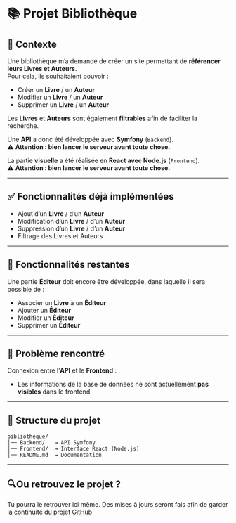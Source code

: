 # 📚 Projet Bibliothèque

## 📖 Contexte  
Une bibliothèque m’a demandé de créer un site permettant de **référencer leurs Livres et Auteurs**.  
Pour cela, ils souhaitaient pouvoir :  
- Créer un **Livre** / un **Auteur**  
- Modifier un **Livre** / un **Auteur**  
- Supprimer un **Livre** / un **Auteur**  

Les **Livres** et **Auteurs** sont également **filtrables** afin de faciliter la recherche.  

Une **API** a donc été développée avec **Symfony** (`Backend`).  
⚠️ **Attention : bien lancer le serveur avant toute chose.**  

La partie **visuelle** a été réalisée en **React avec Node.js** (`Frontend`).  
⚠️ **Attention : bien lancer le serveur avant toute chose.**  

---

## ✅ Fonctionnalités déjà implémentées
- Ajout d’un **Livre** / d’un **Auteur**  
- Modification d’un **Livre** / d’un **Auteur**  
- Suppression d’un **Livre** / d’un **Auteur**  
- Filtrage des Livres et Auteurs  

---

## 🔧 Fonctionnalités restantes
Une partie **Éditeur** doit encore être développée, dans laquelle il sera possible de :  
- Associer un **Livre** à un **Éditeur**  
- Ajouter un **Éditeur**  
- Modifier un **Éditeur**  
- Supprimer un **Éditeur**  

---

## 🐞 Problème rencontré
Connexion entre l’**API** et le **Frontend** :  
- Les informations de la base de données ne sont actuellement **pas visibles** dans le frontend.  

---

## 📂 Structure du projet
```plaintext
bibliotheque/
│── Backend/   → API Symfony
│── Frontend/  → Interface React (Node.js)
│── README.md  → Documentation
```
---
## 🔍Ou retrouvez le projet ?

Tu pourra le retrouver ici même. Des mises à jours seront fais afin de garder la continuité du projet
[GitHub](https://github.com/ValentinM-dev/bibliothequeProjet)
